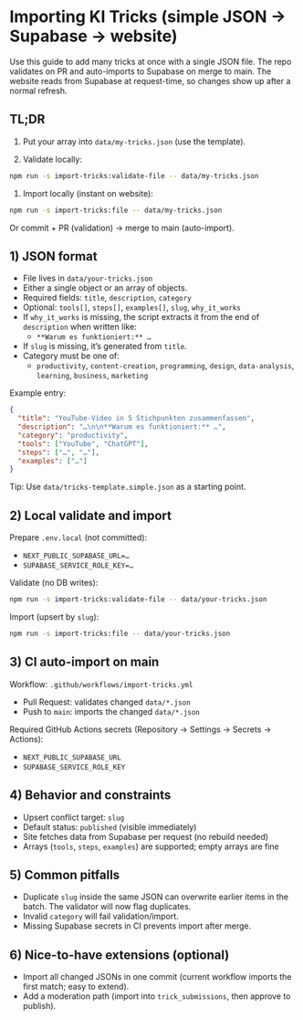 # Importing KI Tricks (simple JSON → Supabase → website)

Use this guide to add many tricks at once with a single JSON file. The repo validates on PR and auto-imports to Supabase on merge to main. The website reads from Supabase at request-time, so changes show up after a normal refresh.

## TL;DR

1. Put your array into `data/my-tricks.json` (use the template).

1. Validate locally:

  ```bash
  npm run -s import-tricks:validate-file -- data/my-tricks.json
  ```

1. Import locally (instant on website):

  ```bash
  npm run -s import-tricks:file -- data/my-tricks.json
  ```

  Or commit + PR (validation) → merge to main (auto-import).

## 1) JSON format

- File lives in `data/your-tricks.json`
- Either a single object or an array of objects.
- Required fields: `title`, `description`, `category`
- Optional: `tools[]`, `steps[]`, `examples[]`, `slug`, `why_it_works`
- If `why_it_works` is missing, the script extracts it from the end of `description` when written like:
  - `**Warum es funktioniert:** …`
- If `slug` is missing, it’s generated from `title`.
- Category must be one of:
  - `productivity`, `content-creation`, `programming`, `design`, `data-analysis`, `learning`, `business`, `marketing`

Example entry:

```json
{
  "title": "YouTube-Video in 5 Stichpunkten zusammenfassen",
  "description": "…\n\n**Warum es funktioniert:** …",
  "category": "productivity",
  "tools": ["YouTube", "ChatGPT"],
  "steps": ["…", "…"],
  "examples": ["…"]
}
```

Tip: Use `data/tricks-template.simple.json` as a starting point.

## 2) Local validate and import

Prepare `.env.local` (not committed):

- `NEXT_PUBLIC_SUPABASE_URL=…`
- `SUPABASE_SERVICE_ROLE_KEY=…`

Validate (no DB writes):

```bash
npm run -s import-tricks:validate-file -- data/your-tricks.json
```

Import (upsert by `slug`):

```bash
npm run -s import-tricks:file -- data/your-tricks.json
```

## 3) CI auto-import on main

Workflow: `.github/workflows/import-tricks.yml`

- Pull Request: validates changed `data/*.json`
- Push to `main`: imports the changed `data/*.json`

Required GitHub Actions secrets (Repository → Settings → Secrets → Actions):

- `NEXT_PUBLIC_SUPABASE_URL`
- `SUPABASE_SERVICE_ROLE_KEY`

## 4) Behavior and constraints

- Upsert conflict target: `slug`
- Default status: `published` (visible immediately)
- Site fetches data from Supabase per request (no rebuild needed)
- Arrays (`tools`, `steps`, `examples`) are supported; empty arrays are fine

## 5) Common pitfalls

- Duplicate `slug` inside the same JSON can overwrite earlier items in the batch. The validator will now flag duplicates.
- Invalid `category` will fail validation/import.
- Missing Supabase secrets in CI prevents import after merge.

## 6) Nice-to-have extensions (optional)

- Import all changed JSONs in one commit (current workflow imports the first match; easy to extend).
- Add a moderation path (import into `trick_submissions`, then approve to publish).

